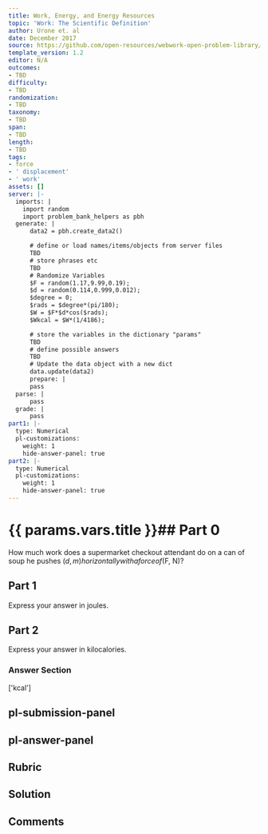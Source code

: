 ```yaml
---
title: Work, Energy, and Energy Resources
topic: 'Work: The Scientific Definition'
author: Urone et. al
date: December 2017
source: https://github.com/open-resources/webwork-open-problem-library/tree/master/Contrib/BrockPhysics/College_Physics_Urone/7.Work_Energy_and_Energy_Resources/7-01.Work.The_Scientific_Definition/NU_U17_07_01_001.pg
template_version: 1.2
editor: N/A
outcomes:
- TBD
difficulty:
- TBD
randomization:
- TBD
taxonomy:
- TBD
span:
- TBD
length:
- TBD
tags:
- force
- ' displacement'
- ' work'
assets: []
server: |-
  imports: |
    import random
    import problem_bank_helpers as pbh
  generate: |
      data2 = pbh.create_data2()

      # define or load names/items/objects from server files
      TBD
      # store phrases etc
      TBD
      # Randomize Variables
      $F = random(1.17,9.99,0.19);
      $d = random(0.114,0.999,0.012);
      $degree = 0;
      $rads = $degree*(pi/180);
      $W = $F*$d*cos($rads);
      $Wkcal = $W*(1/4186);

      # store the variables in the dictionary "params"
      TBD
      # define possible answers
      TBD
      # Update the data object with a new dict
      data.update(data2)
      prepare: |
      pass
  parse: |
      pass
  grade: |
      pass
part1: |-
  type: Numerical
  pl-customizations:
    weight: 1
    hide-answer-panel: true
part2: |-
  type: Numerical
  pl-customizations:
    weight: 1
    hide-answer-panel: true
---
```


# {{ params.vars.title }}## Part 0 
How much work does a supermarket checkout attendant do on a can of soup he pushes ($d , m) horizontally with a force of ($F, N)? 
## Part 1 
Express your answer in joules. 
## Part 2 
Express your answer in kilocalories. 


### Answer Section 
['kcal']

## pl-submission-panel 


## pl-answer-panel 


## Rubric 


## Solution 


## Comments 


